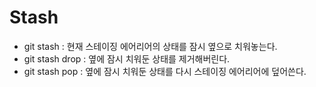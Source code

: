# Stash

- git stash : 현재 스테이징 에어리어의 상태를 잠시 옆으로 치워놓는다.
- git stash drop : 옆에 잠시 치워둔 상태를 제거해버린다.
- git stash pop : 옆에 잠시 치워둔 상태를 다시 스테이징 에어리어에 덮어쓴다.